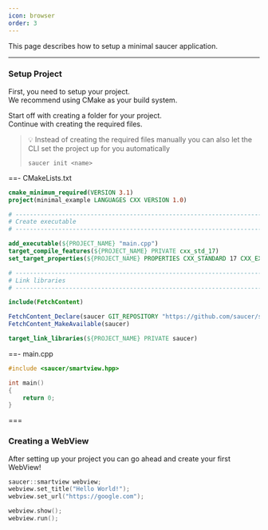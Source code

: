 ```yaml
---
icon: browser
order: 3
---
```


This page describes how to setup a minimal saucer application.

---

### Setup Project
First, you need to setup your project.  
We recommend using CMake as your build system.

Start off with creating a folder for your project.  
Continue with creating the required files.

>💡 Instead of creating the required files manually you can also let the CLI set the project up for you automatically
> ```
> saucer init <name>
> ```

==- CMakeLists.txt
```cmake
cmake_minimum_required(VERSION 3.1)
project(minimal_example LANGUAGES CXX VERSION 1.0)

# --------------------------------------------------------------------------------------------------------
# Create executable
# --------------------------------------------------------------------------------------------------------

add_executable(${PROJECT_NAME} "main.cpp")
target_compile_features(${PROJECT_NAME} PRIVATE cxx_std_17)
set_target_properties(${PROJECT_NAME} PROPERTIES CXX_STANDARD 17 CXX_EXTENSIONS OFF CXX_STANDARD_REQUIRED ON)

# --------------------------------------------------------------------------------------------------------
# Link libraries
# --------------------------------------------------------------------------------------------------------

include(FetchContent)

FetchContent_Declare(saucer GIT_REPOSITORY "https://github.com/saucer/saucer")
FetchContent_MakeAvailable(saucer)

target_link_libraries(${PROJECT_NAME} PRIVATE saucer)
```
==- main.cpp
```cpp
#include <saucer/smartview.hpp>

int main()
{
    return 0;
}
```
===

### Creating a WebView

After setting up your project you can go ahead and create your first WebView!  

```cpp
saucer::smartview webview;
webview.set_title("Hello World!");
webview.set_url("https://google.com");

webview.show();
webview.run();
```
